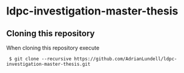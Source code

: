 # ldpc-investigation-master-thesis

## Cloning this repository
When cloning this repository execute

``` $ git clone --recursive https://github.com/AdrianLundell/ldpc-investigation-master-thesis.git```
